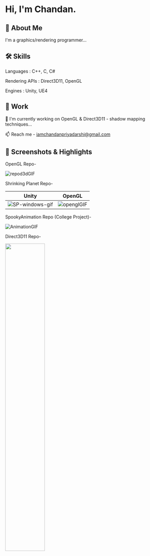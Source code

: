 
# Hi, I'm Chandan.

## 🚀 About Me
I'm a graphics/rendering programmer...


## 🛠 Skills
Languages : C++, C, C#

Rendering APIs : Direct3D11, OpenGL

Engines : Unity, UE4


## 🌱 Work

🔭 I'm currently working on OpenGL & Direct3D11 - shadow mapping techniques...

📫 Reach me - iamchandanpriyadarshi@gmail.com


## 🔭 Screenshots & Highlights

OpenGL Repo-

![repod3dGIF](https://github.com/orbitingotter/orbitingotter/assets/112700146/0c6fc4ad-9885-4c90-ba99-06abc468072f)

<!--https://user-images.githubusercontent.com/112700146/215334019-6ce7eca4-3d2c-42eb-b0a7-eef1e5db8960.mp4 -->


Shrinking Planet Repo-

| Unity | OpenGL | 
| -- | -- |
| ![SP-windows-gif](https://user-images.githubusercontent.com/112700146/235308070-572f8230-e6c8-4546-bab7-983a6f73fc0e.gif) | ![openglGIF](https://github.com/orbitingotter/ShrinkingPlanet-OpenGL/assets/112700146/7959a2e5-efc4-4107-9380-ca680662560b) |


SpookyAnimation Repo (College Project)-

![AnimationGIF](https://user-images.githubusercontent.com/112700146/232974513-43507ec7-6bfd-40da-9681-2782fc06d137.gif)

Direct3D11 Repo-

<img src="https://user-images.githubusercontent.com/112700146/201127469-e164c6ce-ee2b-48b0-acfb-39c859aaa0f1.png" width="50%"/>


<!--
**orbitingotter/orbitingotter** is a ✨ _special_ ✨ repository because its `README.md` (this file) appears on your GitHub profile.

Here are some ideas to get you started:

- 🔭 I’m currently working on ...
- 🌱 I’m currently learning ...
- 👯 I’m looking to collaborate on ...
- 🤔 I’m looking for help with ...
- 💬 Ask me about ...
- 📫 How to reach me: ...
- 😄 Pronouns: ...
- ⚡ Fun fact: ...
-->
